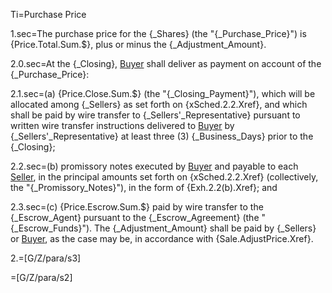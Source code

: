 Ti=Purchase Price

1.sec=The purchase price for the {_Shares} (the "{_Purchase_Price}") is {Price.Total.Sum.$}, plus or minus the {_Adjustment_Amount}.

2.0.sec=At the {_Closing}, <a href="#SPA.Def.Buyer.Def" class="definedterm">Buyer</a> shall deliver as payment on account of the {_Purchase_Price}:

2.1.sec=(a) {Price.Close.Sum.$} (the "{_Closing_Payment}"), which will be allocated among {_Sellers} as set forth on {xSched.2.2.Xref}, and which shall be paid by wire transfer to {_Sellers'_Representative} pursuant to written wire transfer instructions delivered to <a href="#SPA.Def.Buyer.Def" class="definedterm">Buyer</a> by {_Sellers'_Representative} at least three (3) {_Business_Days} prior to the {_Closing};

2.2.sec=(b) promissory notes executed by <a href="#SPA.Def.Buyer.Def" class="definedterm">Buyer</a> and payable to each <a href="#SPA.Def.Seller(s).Def" class="definedterm">Seller</a>, in the principal amounts set forth on {xSched.2.2.Xref} (collectively, the "{_Promissory_Notes}"), in the form of {Exh.2.2(b).Xref}; and

2.3.sec=(c) {Price.Escrow.Sum.$} paid by wire transfer to the {_Escrow_Agent} pursuant to the {_Escrow_Agreement} (the "{_Escrow_Funds}").  The {_Adjustment_Amount} shall be paid by {_Sellers} or <a href="#SPA.Def.Buyer.Def" class="definedterm">Buyer</a>, as the case may be, in accordance with {Sale.AdjustPrice.Xref}.

2.=[G/Z/para/s3]

=[G/Z/para/s2]
